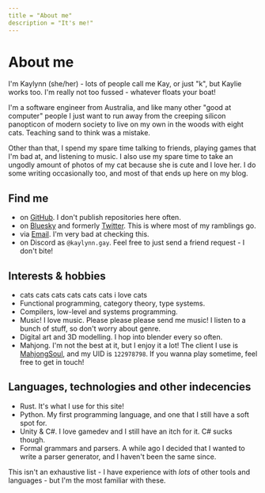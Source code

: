 ```yaml
---
title = "About me"
description = "It's me!"
---
```


# About me
I'm Kaylynn (she/her) - lots of people call me Kay, or just "k", but Kaylie works too. I'm really not too fussed -
whatever floats your boat!

I'm a software engineer from Australia, and like many other "good at computer" people I just want to run away from the
creeping silicon panopticon of modern society to live on my own in the woods with eight cats. Teaching sand to think was
a mistake.

Other than that, I spend my spare time talking to friends, playing games that I'm bad at, and listening to music. I also
use my spare time to take an ungodly amount of photos of my cat because she is cute and I love her. I do some writing
occasionally too, and most of that ends up here on my blog.

## Find me
- on [GitHub](https://github.com/kaylynn234). I don't publish repositories here often.
- on [Bluesky](https://bsky.app/profile/kaylynn.gay) and formerly [Twitter](https://twitter.com/KaylynnMorgan2). This is
  where most of my ramblings go.
- via [Email](mailto:kaylynn@kaylynn.gay). I'm very bad at checking this.
- on Discord as `@kaylynn.gay`. Feel free to just send a friend request - I don't bite!

## Interests & hobbies
- cats cats cats cats cats cats i love cats
- Functional programming, category theory, type systems.
- Compilers, low-level and systems programming.
- Music! I love music. Please please please send me music! I listen to a bunch of stuff, so don't worry about genre.
- Digital art and 3D modelling. I hop into blender every so often.
- Mahjong. I'm not the best at it, but I enjoy it a lot! The client I use is
  [MahjongSoul](https://mahjongsoul.yo-star.com/), and my UID is `122978798`. If you wanna play sometime, feel free to
  get in touch!

## Languages, technologies and other indecencies
- Rust. It's what I use for this site!
- Python. My first programming language, and one that I still have a soft spot for.
- Unity & C#. I love gamedev and I still have an itch for it. C# sucks though.
- Formal grammars and parsers. A while ago I decided that I wanted to write a parser generator, and I haven't been the
  same since.

This isn't an exhaustive list - I have experience with *lots* of other tools and languages - but I'm the most familiar
with these.
